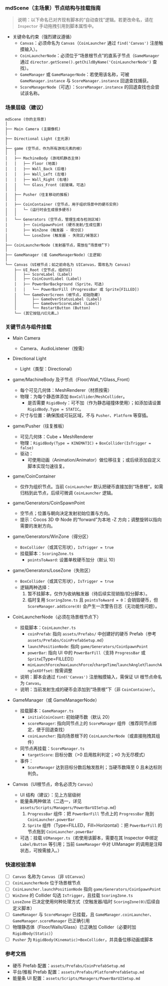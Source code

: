 ### mdScene（主场景）节点结构与挂载指南

> 说明：以下命名已对齐现有脚本的“自动查找”逻辑。若更改命名，请在 `Inspector` 手动拖拽引用到脚本属性中。

- 关键命名约束（强烈建议遵循）
  - `Canvas`：必须命名为 `Canvas`（`CoinLauncher` 通过 `find('Canvas')` 注册触摸输入）。
  - `CoinLauncherNode`：必须位于“场景根节点”的直系子节点（`GameManager` 通过 `director.getScene().getChildByName('CoinLauncherNode')` 查找）。
  - `GameManager` 或 `GameManagerNode`：若使用该名称，可被 `GameManager.instance` 与 `ScoreManager.instance` 回退查找捕获。
  - `ScoreManagerNode`（可选）：`ScoreManager.instance` 的回退查找也会尝试该名称。

### 场景层级（建议）

```
mdScene (你的主场景)
│
├── Main Camera (主摄像机)
│
├── Directional Light (主光源)
│
├── game (空节点，作为所有游戏元素的根)
│   │
│   ├── MachineBody (游戏机静态主体)
│   │   ├── Floor (地面)
│   │   ├── Wall_Back (后墙)
│   │   ├── Wall_Left (左墙)
│   │   ├── Wall_Right (右墙)
│   │   └── Glass_Front (前玻璃，可选)
│   │
│   ├── Pusher (往复移动的推板)
│   │
│   ├── CoinContainer (空节点，用于组织场景中的硬币实例)
│   │   └─ (运行时会生成很多硬币)
│   │
│   └── Generators (空节点，管理生成与检测区域)
│       ├── CoinSpawnPoint (硬币发射/生成位置)
│       ├── WinZone (触发器 - 得分区)
│       └── LoseZone (触发器 - 失败区/掉落区)
│
├── CoinLauncherNode (发射器节点，需放在“场景根”下)
│
├── GameManager (或 GameManagerNode)（主逻辑）
│
└── Canvas (UI根节点；如之前命名为 UICanvas，需改名为 Canvas)
    ├── UI_Root (空节点，组织UI)
    │   ├── ScoreLabel (Label)
    │   ├── CoinCountLabel (Label)
    │   ├── PowerBarBackground (Sprite，可选)
    │   │   └── PowerBarFill (ProgressBar 或 Sprite[FILLED])
    │   └── GameOverScreen (根节点，初始隐藏)
    │       ├── GameOverStatusLabel (Label)
    │       ├── GameOverScoreLabel (Label)
    │       └── RestartButton (Button)
    └── (其它按钮/UI元素…)
```

### 关键节点与组件挂载

- Main Camera
  - Camera、AudioListener（按需）

- Directional Light
  - Light（类型：Directional）

- game/MachineBody 及子节点（Floor/Wall_*/Glass_Front）
  - 每个可见几何体：MeshRenderer（材质按需）
  - 物理：为每个静态体添加 `BoxCollider`/`MeshCollider`。
    - 是否需要 `RigidBody`：可不加（作为静态碰撞体使用）；如添加请设置 `RigidBody.Type = STATIC`。
  - 尺寸与位置：确保围成可玩区域，不与 `Pusher`、`Platform` 等穿插。

- game/Pusher（往复推板）
  - 可见几何体：Cube + MeshRenderer
  - 物理：`RigidBody(Type = KINEMATIC)` + `BoxCollider(IsTrigger = false)`
  - 驱动：
    - 可使用动画（Animation/Animator）做位移往复；或后续添加自定义脚本实现匀速往复。

- game/CoinContainer
  - 仅作为组织节点。当前 `CoinLauncher` 默认把硬币直接加到“场景根”。如需归档到此节点，后续可微调 `CoinLauncher` 逻辑。

- game/Generators/CoinSpawnPoint
  - 空节点；位置与朝向决定发射初始位置与方向。
  - 提示：Cocos 3D 中 Node 的“forward”为本地 -Z 方向；调整旋转以指向需要的发射方向。

- game/Generators/WinZone（得分区）
  - `BoxCollider`（或其它形状），`IsTrigger = true`
  - 挂载脚本：`ScoringZone.ts`
    - `pointsToAward`: 设置单枚硬币加分（默认 10）

- game/Generators/LoseZone（失败区）
  - `BoxCollider`（或其它形状），`IsTrigger = true`
  - 逻辑两种选择：
    1) 暂不挂脚本，仅作为收纳触发器（待后续实现销毁/扣分脚本）。
    2) 临时复用 `ScoringZone.ts` 且 `pointsToAward = 0`：会销毁硬币，但 `ScoreManager.addScore(0)` 会产生一次警告日志（无功能性问题）。

- CoinLauncherNode（必须在场景根节点下）
  - 挂载脚本：`CoinLauncher.ts`
    - `coinPrefab`: 指向 `assets/Prefabs/` 中创建好的硬币 Prefab（参考 `assets/Prefabs/CoinPrefabSetup.md`）
    - `launchPositionNode`: 指向 `game/Generators/CoinSpawnPoint`
    - `powerBar`: 指向 UI 中的 `PowerBarFill`（支持 `ProgressBar` 或 `Sprite`[Type=FILLED]）
    - `minLaunchForce`/`maxLaunchForce`/`chargeTime`/`launchAngleY`/`launchAngleXOffset`: 按需调整
  - 说明：脚本会通过 `find('Canvas')` 注册触摸输入，需保证 UI 根节点命名为 `Canvas`。
  - 说明：当前发射生成的硬币会添加到“场景根”下（非 `CoinContainer`）。

- GameManager（或 GameManagerNode）
  - 挂载脚本：`GameManager.ts`
    - `initialCoinCount`: 初始硬币数（默认 20）
    - `scoreManager`: 指向同节点上的 `ScoreManager` 组件（推荐同节点绑定，便于回退查找）
    - `coinLauncher`: 指向场景根下的 `CoinLauncherNode`（或直接拖拽其组件）
  - 同节点再挂载：`ScoreManager.ts`
    - `targetScore`: 目标分数（>0 启用胜利判定；≤0 为无尽模式）
  - 事件：
    - `ScoreManager` 达到目标分数后触发胜利；当硬币数降至 0 且未达标则判负。

- Canvas（UI根节点，命名必须为 `Canvas`）
  - UI 结构（建议）：见上方层级树
  - 能量条两种做法（二选一，详见 `assets/Scripts/Managers/PowerBarUISetup.md`）
    1) `ProgressBar` 组件：把 `PowerBarFill` 节点上的 `ProgressBar` 拖到 `CoinLauncher.powerBar`
    2) `Sprite` 组件（Type=FILLED，Fill=Horizontal）：把 `PowerBarFill` 的节点拖到 `CoinLauncher.powerBar`
  - 可选：挂载 `UIManager.ts`（若使用该脚本，需要在其 Inspector 中绑定 `Label/Button` 等引用；当前 `GameManager` 中对 UIManager 的调用是注释状态，可按需接入。）

### 快速校验清单

- [ ] `Canvas` 名称为 `Canvas`（非 `UICanvas`）
- [ ] `CoinLauncherNode` 位于场景根节点
- [ ] `CoinLauncher.launchPositionNode` 指向 `game/Generators/CoinSpawnPoint`
- [ ] `WinZone` 的 Collider 勾选 `IsTrigger`，且挂载 `ScoringZone.ts`
- [ ] `LoseZone` 已决定使用何种处理方式（空触发器/临时 `ScoringZone(0)`/后续自定义脚本）
- [ ] `GameManager` 与 `ScoreManager` 已挂载，且 `GameManager.coinLauncher`、`GameManager.scoreManager` 已正确引用
- [ ] 物理静态体（Floor/Walls/Glass）已正确加 Collider（必要时加 `RigidBody(Static)`）
- [ ] `Pusher` 为 `RigidBody(Kinematic)+BoxCollider`，并具备位移动画或脚本

### 参考文档
- 硬币 Prefab 配置：`assets/Prefabs/CoinPrefabSetup.md`
- 平台/推板 Prefab 配置：`assets/Prefabs/PlatformPrefabSetup.md`
- 能量条 UI 配置：`assets/Scripts/Managers/PowerBarUISetup.md` 